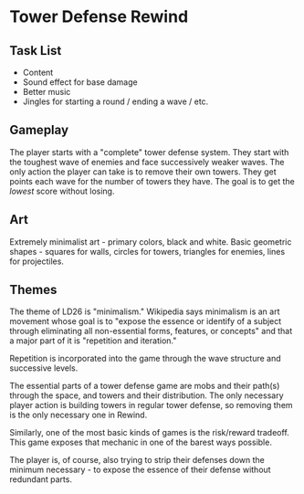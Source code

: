 Tower Defense Rewind
====================

Task List
---------
* Content
* Sound effect for base damage
* Better music
* Jingles for starting a round / ending a wave / etc.


Gameplay
--------

The player starts with a "complete" tower defense system.  They start with the toughest wave of enemies and face successively weaker waves.  The only action the player can take is to remove their own towers.  They get points each wave for the number of towers they have.  The goal is to get the *lowest* score without losing.

Art
---

Extremely minimalist art - primary colors, black and white.  Basic geometric shapes - squares for walls, circles for towers, triangles for enemies, lines for projectiles.

Themes
------
The theme of LD26 is "minimalism."  Wikipedia says minimalism is an art movement whose goal is to "expose the essence or identify of a subject through eliminating all non-essential forms, features, or concepts" and that a major part of it is "repetition and iteration."

Repetition is incorporated into the game through the wave structure and successive levels.

The essential parts of a tower defense game are mobs and their path(s) through the space, and towers and their distribution.  The only necessary player action is building towers in regular tower defense, so removing them is the only necessary one in Rewind.

Similarly, one of the most basic kinds of games is the risk/reward tradeoff.  This game exposes that mechanic in one of the barest ways possible.

The player is, of course, also trying to strip their defenses down the minimum necessary - to expose the essence of their defense without redundant parts.